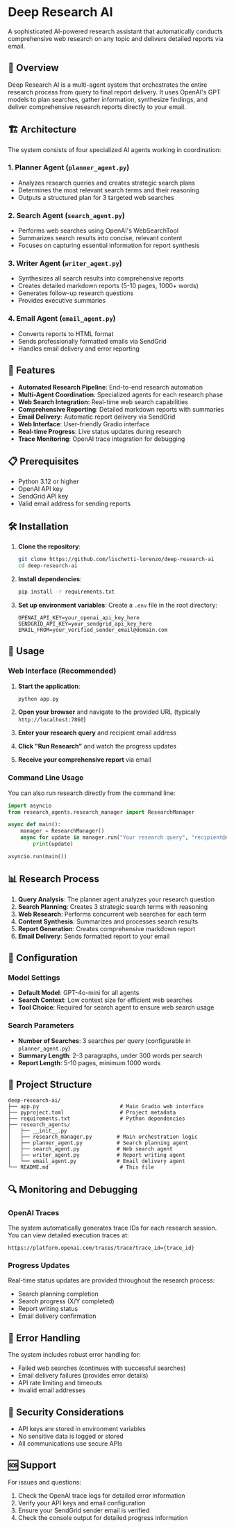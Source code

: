 # Deep Research AI

A sophisticated AI-powered research assistant that automatically conducts comprehensive web research on any topic and delivers detailed reports via email.

## 🚀 Overview

Deep Research AI is a multi-agent system that orchestrates the entire research process from query to final report delivery. It uses OpenAI's GPT models to plan searches, gather information, synthesize findings, and deliver comprehensive research reports directly to your email.

## 🏗️ Architecture

The system consists of four specialized AI agents working in coordination:

### 1. **Planner Agent** (`planner_agent.py`)
- Analyzes research queries and creates strategic search plans
- Determines the most relevant search terms and their reasoning
- Outputs a structured plan for 3 targeted web searches

### 2. **Search Agent** (`search_agent.py`)
- Performs web searches using OpenAI's WebSearchTool
- Summarizes search results into concise, relevant content
- Focuses on capturing essential information for report synthesis

### 3. **Writer Agent** (`writer_agent.py`)
- Synthesizes all search results into comprehensive reports
- Creates detailed markdown reports (5-10 pages, 1000+ words)
- Generates follow-up research questions
- Provides executive summaries

### 4. **Email Agent** (`email_agent.py`)
- Converts reports to HTML format
- Sends professionally formatted emails via SendGrid
- Handles email delivery and error reporting

## 🎯 Features

- **Automated Research Pipeline**: End-to-end research automation
- **Multi-Agent Coordination**: Specialized agents for each research phase
- **Web Search Integration**: Real-time web search capabilities
- **Comprehensive Reporting**: Detailed markdown reports with summaries
- **Email Delivery**: Automatic report delivery via SendGrid
- **Web Interface**: User-friendly Gradio interface
- **Real-time Progress**: Live status updates during research
- **Trace Monitoring**: OpenAI trace integration for debugging

## 📋 Prerequisites

- Python 3.12 or higher
- OpenAI API key
- SendGrid API key
- Valid email address for sending reports

## 🛠️ Installation

1. **Clone the repository**:
   ```bash
   git clone https://github.com/lischetti-lorenzo/deep-research-ai
   cd deep-research-ai
   ```

2. **Install dependencies**:
   ```bash
   pip install -r requirements.txt
   ```

3. **Set up environment variables**:
   Create a `.env` file in the root directory:
   ```env
   OPENAI_API_KEY=your_openai_api_key_here
   SENDGRID_API_KEY=your_sendgrid_api_key_here
   EMAIL_FROM=your_verified_sender_email@domain.com
   ```

## 🚀 Usage

### Web Interface (Recommended)

1. **Start the application**:
   ```bash
   python app.py
   ```

2. **Open your browser** and navigate to the provided URL (typically `http://localhost:7860`)

3. **Enter your research query** and recipient email address

4. **Click "Run Research"** and watch the progress updates

5. **Receive your comprehensive report** via email

### Command Line Usage

You can also run research directly from the command line:

```python
import asyncio
from research_agents.research_manager import ResearchManager

async def main():
    manager = ResearchManager()
    async for update in manager.run("Your research query", "recipient@email.com"):
        print(update)

asyncio.run(main())
```

## 📊 Research Process

1. **Query Analysis**: The planner agent analyzes your research question
2. **Search Planning**: Creates 3 strategic search terms with reasoning
3. **Web Research**: Performs concurrent web searches for each term
4. **Content Synthesis**: Summarizes and processes search results
5. **Report Generation**: Creates comprehensive markdown report
6. **Email Delivery**: Sends formatted report to your email

## 🔧 Configuration

### Model Settings
- **Default Model**: GPT-4o-mini for all agents
- **Search Context**: Low context size for efficient web searches
- **Tool Choice**: Required for search agent to ensure web search usage

### Search Parameters
- **Number of Searches**: 3 searches per query (configurable in `planner_agent.py`)
- **Summary Length**: 2-3 paragraphs, under 300 words per search
- **Report Length**: 5-10 pages, minimum 1000 words

## 📁 Project Structure

```
deep-research-ai/
├── app.py                          # Main Gradio web interface
├── pyproject.toml                  # Project metadata
├── requirements.txt                # Python dependencies
├── research_agents/
│   ├── __init__.py
│   ├── research_manager.py        # Main orchestration logic
│   ├── planner_agent.py           # Search planning agent
│   ├── search_agent.py            # Web search agent
│   ├── writer_agent.py            # Report writing agent
│   └── email_agent.py             # Email delivery agent
└── README.md                       # This file
```

## 🔍 Monitoring and Debugging

### OpenAI Traces
The system automatically generates trace IDs for each research session. You can view detailed execution traces at:
```
https://platform.openai.com/traces/trace?trace_id={trace_id}
```

### Progress Updates
Real-time status updates are provided throughout the research process:
- Search planning completion
- Search progress (X/Y completed)
- Report writing status
- Email delivery confirmation

## 🚨 Error Handling

The system includes robust error handling for:
- Failed web searches (continues with successful searches)
- Email delivery failures (provides error details)
- API rate limiting and timeouts
- Invalid email addresses

## 🔐 Security Considerations

- API keys are stored in environment variables
- No sensitive data is logged or stored
- All communications use secure APIs

## 🆘 Support

For issues and questions:
1. Check the OpenAI trace logs for detailed error information
2. Verify your API keys and email configuration
3. Ensure your SendGrid sender email is verified
4. Check the console output for detailed progress information